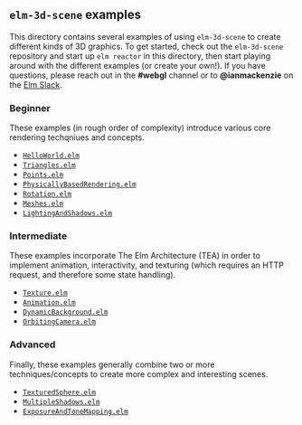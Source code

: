 ## `elm-3d-scene` examples

This directory contains several examples of using `elm-3d-scene` to create
different kinds of 3D graphics. To get started, check out the `elm-3d-scene`
repository and start up `elm reactor` in this directory, then start playing
around with the different examples (or create your own!). If you have questions,
please reach out in the **#webgl** channel or to **@ianmackenzie** on the [Elm Slack](https://elmlang.herokuapp.com).

### Beginner

These examples (in rough order of complexity) introduce various core rendering
techqniues and concepts.

- [`HelloWorld.elm`](https://github.com/ianmackenzie/elm-3d-scene/blob/master/examples/HelloWorld.elm)
- [`Triangles.elm`](https://github.com/ianmackenzie/elm-3d-scene/blob/master/examples/Triangles.elm)
- [`Points.elm`](https://github.com/ianmackenzie/elm-3d-scene/blob/master/examples/Points.elm)
- [`PhysicallyBasedRendering.elm`](https://github.com/ianmackenzie/elm-3d-scene/blob/master/examples/PhysicallyBasedRendering.elm)
- [`Rotation.elm`](https://github.com/ianmackenzie/elm-3d-scene/blob/master/examples/Rotation.elm)
- [`Meshes.elm`](https://github.com/ianmackenzie/elm-3d-scene/blob/master/examples/Meshes.elm)
- [`LightingAndShadows.elm`](https://github.com/ianmackenzie/elm-3d-scene/blob/master/examples/LightingAndShadows.elm)

### Intermediate

These examples incorporate The Elm Architecture (TEA) in order to implement
animation, interactivity, and texturing (which requires an HTTP request, and
therefore some state handling).

- [`Texture.elm`](https://github.com/ianmackenzie/elm-3d-scene/blob/master/examples/Texture.elm)
- [`Animation.elm`](https://github.com/ianmackenzie/elm-3d-scene/blob/master/examples/Animation.elm)
- [`DynamicBackground.elm`](https://github.com/ianmackenzie/elm-3d-scene/blob/master/examples/DynamicBackground.elm)
- [`OrbitingCamera.elm`](https://github.com/ianmackenzie/elm-3d-scene/blob/master/examples/OrbitingCamera.elm)

### Advanced

Finally, these examples generally combine two or more techniques/concepts to
create more complex and interesting scenes. 

- [`TexturedSphere.elm`](https://github.com/ianmackenzie/elm-3d-scene/blob/master/examples/TexturedSphere.elm)
- [`MultipleShadows.elm`](https://github.com/ianmackenzie/elm-3d-scene/blob/master/examples/MultipleShadows.elm)
- [`ExposureAndToneMapping.elm`](https://github.com/ianmackenzie/elm-3d-scene/blob/master/examples/ExposureAndToneMapping.elm)
